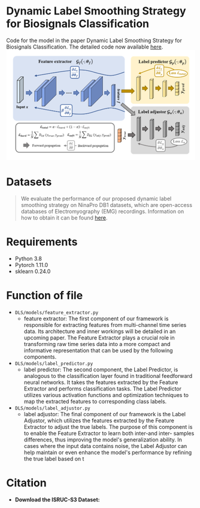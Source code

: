 # Dynamic Label Smoothing Strategy for Biosignals Classification
Code for the model in the paper Dynamic Label Smoothing Strategy for Biosignals Classification. The detailed code now available [here](https://github.com/peijii/I2CNet).
![overall structure](figure/framework.png)

# Datasets

>We evaluate the performance of our proposed dynamic label smoothing strategy on NinaPro DB1 datasets, which are open-access databases of Electromyography (EMG) recordings. Information on how to obtain it can be found [here](https://ninapro.hevs.ch/instructions/DB1.html).

# Requirements

* Python 3.8
* Pytorch 1.11.0
* sklearn 0.24.0

# Function of file

* `DLS/models/feature_extractor.py`
  * feature extractor: The first component of our framework is responsible for extracting features from multi-channel time series data. Its architecture and inner workings will be detailed in an upcoming paper. The Feature Extractor plays a crucial role in transforming raw time series data into a more compact and informative representation that can be used by the following components.
* `DLS/models/label_predictor.py`
  * label predictor: The second component, the Label Predictor, is analogous to the classification layer found in traditional feedforward neural networks. It takes the features extracted by the Feature Extractor and performs classification tasks. The Label Predictor utilizes various activation functions and optimization techniques to map the extracted features to corresponding class labels.
* `DLS/models/label_adjustor.py`
  * label adjustor: The final component of our framework is the Label Adjustor, which utilizes the features extracted by the Feature Extractor to adjust the true labels. The purpose of this component is to enable the Feature Extractor to learn both inter-and inter- samples differences, thus improving the model's generalization ability. In cases where the input data contains noise, the Label Adjustor can help maintain or even enhance the model's performance by refining the true label based on t

# Citation 
- **Download the ISRUC-S3 Dataset:**
